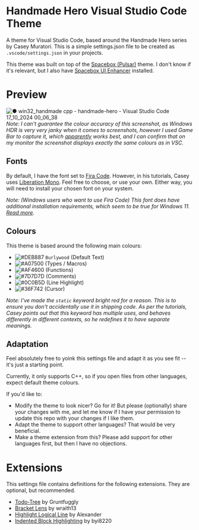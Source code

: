 # Handmade Hero Visual Studio Code Theme

A theme for Visual Studio Code, based around the Handmade Hero series by Casey Muratori.
This is a simple settings.json file to be created as `.vscode/settings.json` in your projects.

This theme was built on top of the [Spacebox (Pulsar)](https://marketplace.visualstudio.com/items?itemName=SpaceBox.spacebox-theme) theme. I don't know if it's relevant, but I also have [Spacebox UI Enhancer](https://marketplace.visualstudio.com/items?itemName=SpaceBox.spacebox-ui) installed.

# Preview
![● win32_handmade cpp - handmade-hero - Visual Studio Code 17_10_2024 00_06_38](https://github.com/user-attachments/assets/3553716a-ddf8-4fab-ad70-2237f7ddfc86)
<em>Note: I can't guarantee the colour accuracy of this screenshot, as Windows HDR is very very janky when it comes to screenshots, however I used Game Bar to capture it, which [apparently](https://www.reddit.com/r/OLED_Gaming/comments/yrw3s2/comment/ivwlf3v/?utm_source=share&utm_medium=web3x&utm_name=web3xcss&utm_term=1&utm_content=share_button) works best, and I can confirm that on my monitor the screenshot displays exactly the same colours as in VSC.</em>

## Fonts
By default, I have the font set to [Fira Code](https://github.com/tonsky/FiraCode). However, in his tutorials, Casey uses [Liberation Mono](https://www.fontsquirrel.com/fonts/liberation-mono). Feel free to choose, or use your own. Either way, you will need to install your chosen font on your system.

<em>Note: (Windows users who want to use Fira Code) This font does have additional installation requirements, which seem to be true for Windows 11. [Read more](https://github.com/tonsky/FiraCode/wiki/Installing#windows).</em>

## Colours
This theme is based around the following main colours:
- ![#DEB887](https://placehold.co/10x10/DEB887/DEB887.png) `Burlywood` (Default Text)
- ![#A07500](https://placehold.co/10x10/A07500/A07500.png) (Types / Macros)
- ![#AF4600](https://placehold.co/10x10/AF4600/AF4600.png) (Functions)
- ![#7D7D7D](https://placehold.co/10x10/7D7D7D/7D7D7D.png) (Comments)
- ![#0C0B5D](https://placehold.co/10x10/0C0B5D/0C0B5D.png) (Line Highlight)
- ![#36F742](https://placehold.co/10x10/36F742/36F742.png) (Cursor)

<em>Note: I've made the `static` keyword bright red for a reason. This is to ensure you don't accidentally use it in shipping code. As per the tutorials, Casey points out that this keyword has multiple uses, and behaves differently in different contexts, so
he redefines it to have separate meanings.</em>

## Adaptation
Feel absolutely free to yoink this settings file and adapt it as you see fit -- it's just a starting point.

Currently, it only supports C++, so if you open files from other languages, expect default theme colours.

If you'd like to:
- Modify the theme to look nicer? Go for it! But please (optionally) share your changes with me, and let me know if I have your permission to update this repo with your changes if I like them.
- Adapt the theme to support other languages? That would be very beneficial.
- Make a theme extension from this? Please add support for other languages first, but then I have no objections.

# Extensions
This settings file contains definitions for the following extensions. They are optional, but recommended.
- [Todo-Tree](https://marketplace.visualstudio.com/items?itemName=Gruntfuggly.todo-tree) by Gruntfuggly
- [Bracket Lens](https://marketplace.visualstudio.com/items?itemName=wraith13.bracket-lens) by wraith13
- [Highlight Logical Line](https://marketplace.visualstudio.com/items?itemName=usernamehw.highlight-logical-line) by Alexander
- [Indented Block Highlighting](https://marketplace.visualstudio.com/items?itemName=byi8220.indented-block-highlighting) by byi8220
